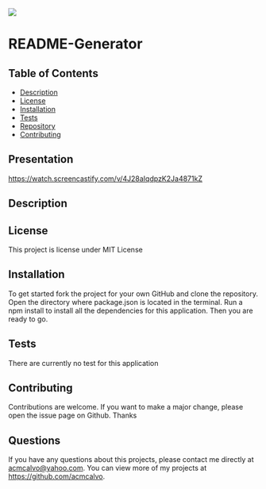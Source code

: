 
<img src='https://img.shields.io/github/license/acmcalvo/README-Generator' >

  # README-Generator

 
  
  
  
  ## Table of Contents
  * [Description](#description)
  * [License](#license)
  * [Installation](#install)
  * [Tests](#run)
  * [Repository](#usingRepo)
  * [Contributing](#contributing)
  
  
  ## Presentation
  https://watch.screencastify.com/v/4J28aIqdpzK2Ja4871kZ
  
  ## Description
 

  
  ## License 
  This project is license under MIT License

  ## Installation
  To get started fork the project for your own GitHub and clone the repository. Open the directory where package.json is located in the terminal. Run a npm install to install all the dependencies for this application. Then you are ready to go.
 
  ## Tests
  There are currently no test for this application

  ## Contributing 
  Contributions are welcome. If you want to make a major change, please open the issue page on Github. Thanks

  ## Questions
  If you have any questions about this projects, please contact me directly at acmcalvo@yahoo.com. 
  You can view more of my projects at https://github.com/acmcalvo.
